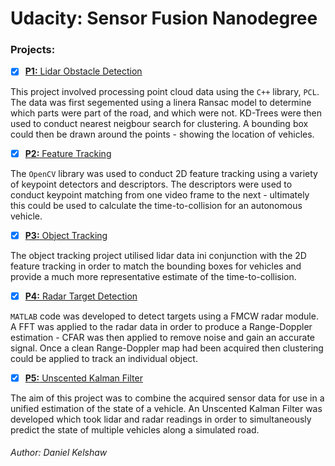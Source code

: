 # Udacity: Sensor Fusion Nanodegree

### **Projects:**

- [x] [**P1:** Lidar Obstacle Detection](https://github.com/danielkelshaw/SensorFusionND/tree/main/p1-lidar-obstacle-detection)

This project involved processing point cloud data using the `C++` library, `PCL`. The data was first segemented using a linera Ransac model
to determine which parts were part of the road, and which were not. KD-Trees were then used to conduct nearest neigbour search for clustering.
A bounding box could then be drawn around the points - showing the location of vehicles.
<br>

- [x] [**P2:** Feature Tracking](https://github.com/danielkelshaw/SensorFusionND/tree/main/p2-feature-tracking)

The `OpenCV` library was used to conduct 2D feature tracking using a variety of keypoint detectors and descriptors. The descriptors were used
to conduct keypoint matching from one video frame to the next - ultimately this could be used to calculate the time-to-collision for an
autonomous vehicle.
<br>

- [x] [**P3:** Object Tracking](https://github.com/danielkelshaw/SensorFusionND/tree/main/p3-object-tracking)

The object tracking project utilised lidar data ini conjunction with the 2D feature tracking in order to match the bounding boxes for vehicles
and provide a much more representative estimate of the time-to-collision.
<br>

- [x] [**P4:** Radar Target Detection](https://github.com/danielkelshaw/SensorFusionND/tree/main/p4-radar-target-detection)

`MATLAB` code was developed to detect targets using a FMCW radar module. A FFT was applied to the radar data in order to produce a Range-Doppler
estimation - CFAR was then applied to remove noise and gain an accurate signal. Once a clean Range-Doppler map had been acquired then clustering
could be applied to track an individual object.
<br>

- [x] [**P5:** Unscented Kalman Filter](https://github.com/danielkelshaw/SensorFusionND/tree/main/p5-unscented-kalman-filter)

The aim of this project was to combine the acquired sensor data for use in a unified estimation of the state of a vehicle. An Unscented Kalman
Filter was developed which took lidar and radar readings in order to simultaneously predict the state of multiple vehicles along a simulated
road.
<br>

###### Author: Daniel Kelshaw

